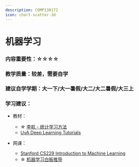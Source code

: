 ```yaml
---
description: COMP130172
icon: chart-scatter-3d
---
```


# 机器学习

### 内容重要性：☆☆☆☆

### 教学质量：较差，需要自学

### 建议自学学期：大一下/大一暑假/大二/大二暑假/大三上

### 学习建议：

* 教材：
  * ☆ [李航 - 统计学习方法](https://book.douban.com/subject/33437381/)
  * [UvA Deep Learning Tutorials](https://uvadlc-notebooks.readthedocs.io/en/latest/index.html)
*   网课：

    * [Stanford CS229 Introduction to Machine Learning](https://csdiy.wiki/%E6%9C%BA%E5%99%A8%E5%AD%A6%E4%B9%A0/CS229/)
    * ☆ [机器学习白板推导](https://www.bilibili.com/video/BV1aE411o7qd)

